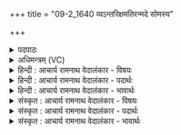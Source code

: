 +++
title = "09-2_1640 व्यऽन्तरिक्षमतिरन्मदे सोमस्य"

+++
<details><summary>पदपाठः</summary>

वि। अ꣣न्त꣡रि꣢क्षम्। अ꣣तिरत्। म꣡दे꣢꣯। सो꣡म꣢꣯स्य। रो꣣चना꣢। इ꣡न्द्रः꣢꣯। यत्। अ꣡भि꣢꣯नत्। व꣣ल꣢म्। १६४०।
</details>

<details><summary>अधिमन्त्रम् (VC)</summary>

- इन्द्रः
- गोषूक्त्यश्वसूक्तिनौ काण्वायनौ
- गायत्री
- षड्जः
</details>

<details><summary>हिन्दी : आचार्य रामनाथ वेदालंकार - विषयः</summary>

अगले मन्त्र में फिर जीवात्मा का विषय है।
</details>

<details><summary>हिन्दी : आचार्य रामनाथ वेदालंकार - पदार्थः</summary>

पदार्थान्वय -  (इन्द्रः)बलवान् जीवात्मा(सोमस्य)भक्तिरस के(मदे)उत्साह में(यत्)जब(वलम्)आवरण डालनेवाले अर्थात् लक्ष्य-प्राप्ति के बाधक अविद्या-अस्मिता-राग-द्वेष आदि,काम-क्रोध आदि और व्याधि-स्त्यान-संशय-प्रमाद-आलस्य आदि विघ्न-समूह को(अभिनत्)छिन्न-भिन्न कर देता है,तब(अन्तरिक्षम्)मध्यस्थ मनोमय और विज्ञानमय आकाश को तथा(रोचना)उसमें प्रकाशमन सद्भाव-रूप नक्षत्रों को(वि-अतिरत्)फैला देता है ॥२॥
</details>

<details><summary>हिन्दी : आचार्य रामनाथ वेदालंकार - भावार्थः</summary>

भावार्थ -  परमात्मा के पास से प्राप्त बल से ही मनुष्य का आत्मा पग-पग पर आये हुए विघ्नों का विध्वंस करके लक्ष्य तक पहुँचने में समर्थ होता है ॥२॥
</details>

<details><summary>संस्कृत : आचार्य रामनाथ वेदालंकार - विषयः</summary>

अथ पुनरपि जीवात्मविषयमाह।
</details>

<details><summary>संस्कृत : आचार्य रामनाथ वेदालंकार - पदार्थः</summary>

पदार्थान्वय -  (इन्द्रः)बलवान् जीवात्मा(सोमस्य)भक्तिरसस्य(मदे)उत्साहे(यत्)यदा(वलम्)आवरकं,लक्ष्यप्राप्तौ प्रतिबन्धकम् अविद्यास्मितारागद्वेषादिकं,कामक्रोधादिकं,व्याधिस्त्यानसंशय-प्रमादालस्यादिकं च विघ्नसमूहम्(अभिनत्)भिनत्ति तदा(अन्तरिक्षम्)मध्यस्थं मनोमयं विज्ञानमयं च आकाशम्,तत्र च(रोचना)रोचनानि तेजोमयानि सद्भावरूपाणि नक्षत्राणि(वि-अतिरत्)विस्तारयति ॥२॥
</details>

<details><summary>संस्कृत : आचार्य रामनाथ वेदालंकार - भावार्थः</summary>

भावार्थ -  परमात्मनः सकाशात् प्राप्तेन बलेनैव मनुष्यस्यात्मा पदे पदे समागतान् विघ्नान् विध्वस्य लक्ष्यं प्राप्तुं क्षमते ॥२॥
</details>